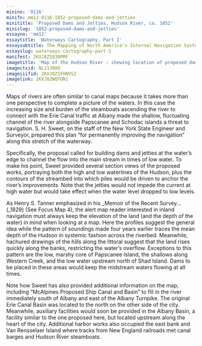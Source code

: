 ```yaml
---
minino: '0116'
minifn: mm12-0116-1852-proposed-dams-and-jetties
minititle: 'Proposed Dams and Jetties, Hudson River, ca. 1852'
minislug: '1852-proposed-dams-and-jetties'
essayno: 'mm12'
essaytitle: 'Waterways Cartography, Part I'
essaysubtitle: The Mapping of North America's Internal Navigation Systems
essayslug: waterways-cartography-part-1
manifest: 2KXJ8ZSQ38PMF
imagetitle: 'Map of the Hudson River : shewing location of proposed dams and jetties for permanently improving the navigation of the Hudson River'
imagectxid: NL11JNXO
imageiiifid: 2KXJ8ZSFHNVSZ
imagelink: 2KXJ8ZWQTON1
---
```

Maps of rivers are often similar to canal maps because it takes more than one perspective to complete a picture of the waters. In this case the increasing size and burden of the steamboats ascending the river to connect with the Erie Canal traffic at Albany made the shallow, fluctuating channel of the river alongside Papscanee and Schodac islands a threat to navigation. S. H. Sweet, on the staff of the New York State Engineer and Surveyor, prepared this plan “for permanently improving the navigation” along this stretch of the waterway. 

Specifically, the proposal called for building dams and jetties at the water’s edge to channel the flow into the main stream in times of low water. To make his point, Sweet provided several section views of the proposed works, portraying both the high and low waterlines of the Hudson, plus the contours of the streambed into which piles would be driven to anchor the river’s improvements. Note that the jetties would not impede the current at high water but would take effect when the water level dropped to low levels. 

As Henry S. Tanner emphasized in his _Memoir of the Recent Survey…(_1829) (See Focus Map 4), the alert map reader interested in inland navigation must always keep the elevation of the land (and the depth of the water) in mind when looking at a map. Here the profiles suggest the general idea while the pattern of soundings made four years earlier traces the mean depth of the Hudson in systemic fashion across the riverbed. Meanwhile, hachured drawings of the hills along the littoral suggest that the land rises quickly along the banks, restricting the water’s overflow. Exceptions to this pattern are the low, marshy core of Papscanee Island, the shallows along Western Creek, and the low water upstream north of Shad Island. Dams to be placed in these areas would keep the midstream waters flowing at all times. 

Note how Sweet has also provided additional information on the map, including “McAlpines Proposed Ship Canal and Basin” to fill in the river immediately south of Albany and east of the Albany Turnpike. The original Erie Canal Basin was located to the north on the other side of the city. Meanwhile, auxiliary facilities would soon be provided in the Albany Basin, a facility similar to the one proposed here, but located upstream along the heart of the city. Additional harbor works also occupied the east bank and Van Rensselaer Island where tracks from New England railroads met canal barges and Hudson River steamboats. 

